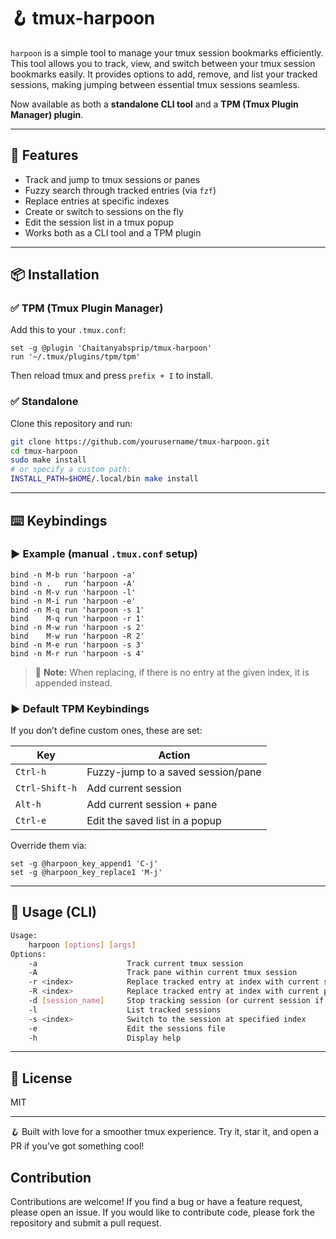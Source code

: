# 🪝 tmux-harpoon

`harpoon` is a simple tool to manage your tmux session bookmarks efficiently.
This tool allows you to track, view, and switch between your tmux session
bookmarks easily. It provides options to add, remove, and list your tracked
sessions, making jumping between essential tmux sessions seamless.

Now available as both a **standalone CLI tool** and a **TPM (Tmux Plugin Manager)
plugin**.

---

## 🚀 Features

* Track and jump to tmux sessions or panes
* Fuzzy search through tracked entries (via `fzf`)
* Replace entries at specific indexes
* Create or switch to sessions on the fly
* Edit the session list in a tmux popup
* Works both as a CLI tool and a TPM plugin

---

## 📦 Installation

### ✅ TPM (Tmux Plugin Manager)

Add this to your `.tmux.conf`:

```tmux
set -g @plugin 'Chaitanyabsprip/tmux-harpoon'
run '~/.tmux/plugins/tpm/tpm'
```

Then reload tmux and press `prefix + I` to install.

### ✅ Standalone

Clone this repository and run:

```sh
git clone https://github.com/yourusername/tmux-harpoon.git
cd tmux-harpoon
sudo make install
# or specify a custom path:
INSTALL_PATH=$HOME/.local/bin make install
```

---

## ⌨️ Keybindings

### ▶️ Example (manual `.tmux.conf` setup)

```tmux
bind -n M-b run 'harpoon -a'
bind -n .   run 'harpoon -A'
bind -n M-v run 'harpoon -l'
bind -n M-i run 'harpoon -e'
bind -n M-q run 'harpoon -s 1'
bind    M-q run 'harpoon -r 1'
bind -n M-w run 'harpoon -s 2'
bind    M-w run 'harpoon -R 2'
bind -n M-e run 'harpoon -s 3'
bind -n M-r run 'harpoon -s 4'
```

> 📝 **Note:** When replacing, if there is no entry at the given index, it is
appended instead.

### ▶️ Default TPM Keybindings

If you don’t define custom ones, these are set:

| Key            | Action                             |
| -------------- | ---------------------------------- |
| `Ctrl-h`       | Fuzzy-jump to a saved session/pane |
| `Ctrl-Shift-h` | Add current session                |
| `Alt-h`        | Add current session + pane         |
| `Ctrl-e`       | Edit the saved list in a popup     |

Override them via:

```tmux
set -g @harpoon_key_append1 'C-j'
set -g @harpoon_key_replace1 'M-j'
```

---

## 🧪 Usage (CLI)

```sh
Usage:
    harpoon [options] [args]
Options:
    -a                    Track current tmux session
    -A                    Track pane within current tmux session
    -r <index>            Replace tracked entry at index with current session
    -R <index>            Replace tracked entry at index with current pane within session
    -d [session_name]     Stop tracking session (or current session if name not provided)
    -l                    List tracked sessions
    -s <index>            Switch to the session at specified index
    -e                    Edit the sessions file
    -h                    Display help
```

---

## 📄 License

MIT

---

🪝 Built with love for a smoother tmux experience. Try it, star it, and open a
PR if you’ve got something cool!

## Contribution

Contributions are welcome! If you find a bug or have a feature request, please
open an issue. If you would like to contribute code, please fork the repository
and submit a pull request.
